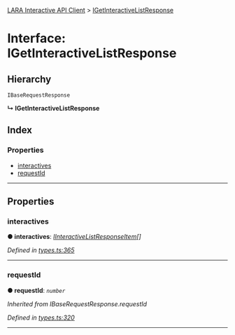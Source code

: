 [LARA Interactive API Client](../README.md) > [IGetInteractiveListResponse](../interfaces/igetinteractivelistresponse.md)

# Interface: IGetInteractiveListResponse

## Hierarchy

 `IBaseRequestResponse`

**↳ IGetInteractiveListResponse**

## Index

### Properties

* [interactives](igetinteractivelistresponse.md#interactives)
* [requestId](igetinteractivelistresponse.md#requestid)

---

## Properties

<a id="interactives"></a>

###  interactives

**● interactives**: *[IInteractiveListResponseItem](iinteractivelistresponseitem.md)[]*

*Defined in [types.ts:365](../../../lara-typescript/src/interactive-api-client/types.ts#L365)*

___
<a id="requestid"></a>

###  requestId

**● requestId**: *`number`*

*Inherited from IBaseRequestResponse.requestId*

*Defined in [types.ts:320](../../../lara-typescript/src/interactive-api-client/types.ts#L320)*

___

